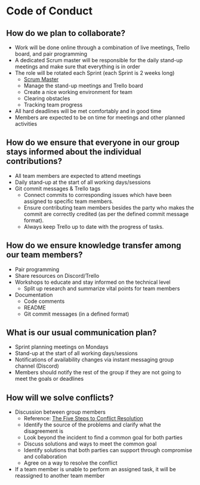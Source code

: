 # Code of Conduct
## How do we plan to collaborate?
* Work will be done online through a combination of live meetings, Trello board, and pair programming
* A dedicated Scrum master will be responsible for the daily stand-up meetings and make sure that everything is in order
* The role will be rotated each Sprint (each Sprint is 2 weeks long)
   * [Scrum Master](www.agilealliance.org/glossary/scrum-master/)
   * Manage the stand-up meetings and Trello board
   * Create a nice working environment for team
   * Clearing obstacles
   * Tracking team progress
* All hard deadlines will be met comfortably and in good time
* Members are expected to be on time for meetings and other planned activities

## How do we ensure that everyone in our group stays informed about the individual contributions?
* All team members are expected to attend meetings
* Daily stand-up at the start of all working days/sessions 
* Git commit messages & Trello tags
   * Connect commits to corresponding issues which have been assigned to specific team members.
   * Ensure contributing team members besides the party who makes the commit are correctly credited (as per the defined commit message format).
   * Always keep Trello up to date with the progress of tasks.

## How do we ensure knowledge transfer among our team members?
* Pair programming
* Share resources on Discord/Trello
* Workshops to educate and stay informed on the technical level
   * Split up research and summarize vital points for team members
* Documentation
   * Code comments
   * README
   * Git commit messages (in a defined format)

## What is our usual communication plan?
* Sprint planning meetings on Mondays
* Stand-up at the start of all working days/sessions
* Notifications of availability changes via instant messaging group channel (Discord)
* Members should notify the rest of the group if they are not going to meet the goals or deadlines

## How will we solve conflicts? 
* Discussion between group members
   * Reference: [The Five Steps to Conflict Resolution](https://amanet.org/articles/the-five-steps-to-conflict-resolution)
   * Identify the source of the problems and clarify what the disagreement is
   * Look beyond the incident to find a common goal for both parties
   * Discuss solutions and ways to meet the common goal
   * Identify solutions that both parties can support through compromise and collaboration
   * Agree on a way to resolve the conflict
* If a team member is unable to perform an assigned task, it will be reassigned to another team member